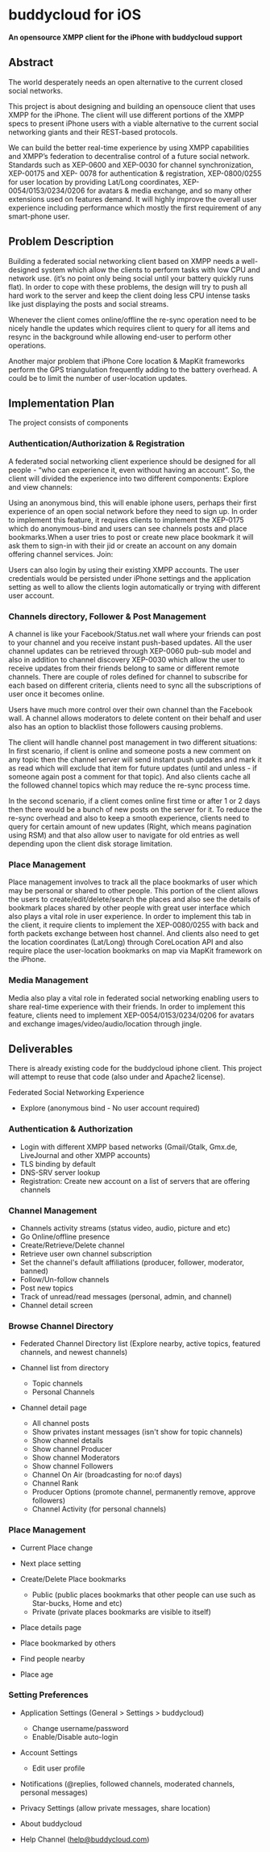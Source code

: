 buddycloud for iOS
=====================

**An opensource XMPP client for the iPhone with buddycloud support**

Abstract
--------

The world desperately needs an open alternative to the current closed
social networks.

This project is about designing and building an opensouce client that
uses XMPP for the iPhone. The client will use different portions of the
XMPP specs to present iPhone users with a viable alternative to the
current social networking giants and their REST-based protocols.

We can build the better real-time experience by using XMPP capabilities
and XMPP’s federation to decentralise control of a future social
network. Standards such as XEP-0600 and XEP-0030 for channel
synchronization, XEP-00175 and XEP- 0078 for authentication &
registration, XEP-0800/0255 for user location by providing Lat/Long
coordinates, XEP-0054/0153/0234/0206 for avatars & media exchange, and
so many other extensions used on features demand. It will highly improve
the overall user experience including performance which mostly the first
requirement of any smart-phone user.

Problem Description
-------------------

Building a federated social networking client based on XMPP needs a
well-designed system which allow the clients to perform tasks with low
CPU and network use. (it’s no point only being social until your battery
quickly runs flat). In order to cope with these problems, the design
will try to push all hard work to the server and keep the client doing
less CPU intense tasks like just displaying the posts and social
streams.

Whenever the client comes online/offline the re-sync operation need to
be nicely handle the updates which requires client to query for all
items and resync in the background while allowing end-user to perform
other operations.

Another major problem that iPhone Core location & MapKit frameworks
perform the GPS triangulation frequently adding to the battery overhead.
A could be to limit the number of user-location updates.

Implementation Plan
-------------------

The project consists of components

### Authentication/Authorization & Registration

A federated social networking client experience should be designed for
all people - “who can experience it, even without having an account”.
So, the client will divided the experience into two different
components: Explore and view channels:

Using an anonymous bind, this will enable iphone users, perhaps their
first experience of an open social network before they need to sign up.
In order to implement this feature, it requires clients to implement the
XEP-0175 which do anonymous-bind and users can see channels posts and
place bookmarks.When a user tries to post or create new place bookmark
it will ask them to sign-in with their jid or create an account on any
domain offering channel services. Join:

Users can also login by using their existing XMPP accounts. The user
credentials would be persisted under iPhone settings and the application
setting as well to allow the clients login automatically or trying with
different user account.

### Channels directory, Follower & Post Management

A channel is like your Facebook/Status.net wall where your friends can
post to your channel and you receive instant push-based updates. All the
user channel updates can be retrieved through XEP-0060 pub-sub model and
also in addition to channel discovery XEP-0030 which allow the user to
receive updates from their friends belong to same or different remote
channels. There are couple of roles defined for channel to subscribe for
each based on different criteria, clients need to sync all the
subscriptions of user once it becomes online.

Users have much more control over their own channel than the Facebook
wall. A channel allows moderators to delete content on their behalf and
user also has an option to blacklist those followers causing problems.

The client will handle channel post management in two different
situations: In first scenario, if client is online and someone posts a
new comment on any topic then the channel server will send instant push
updates and mark it as read which will exclude that item for future
updates (until and unless - if someone again post a comment for that
topic). And also clients cache all the followed channel topics which may
reduce the re-sync process time.

In the second scenario, if a client comes online first time or after 1
or 2 days then there would be a bunch of new posts on the server for it.
To reduce the re-sync overhead and also to keep a smooth experience,
clients need to query for certain amount of new updates (Right, which
means pagination using RSM) and that also allow user to navigate for old
entries as well depending upon the client disk storage limitation.

### Place Management

Place management involves to track all the place bookmarks of user which
may be personal or shared to other people. This portion of the client
allows the users to create/edit/delete/search the places and also see
the details of bookmark places shared by other people with great user
interface which also plays a vital role in user experience. In order to
implement this tab in the client, it require clients to implement the
XEP-0080/0255 with back and forth packets exchange between host channel.
And clients also need to get the location coordinates (Lat/Long) through
CoreLocation API and also require place the user-location bookmarks on
map via MapKit framework on the iPhone.

### Media Management

Media also play a vital role in federated social networking enabling
users to share real-time experience with their friends. In order to
implement this feature, clients need to implement
XEP-0054/0153/0234/0206 for avatars and exchange
images/video/audio/location through jingle.

Deliverables
------------

There is already existing code for the buddycloud iphone client. This
project will attempt to reuse that code (also under and Apache2
license).

Federated Social Networking Experience

-   Explore (anonymous bind - No user account required)

### Authentication & Authorization

-   Login with different XMPP based networks (Gmail/Gtalk, Gmx.de,
    LiveJournal and other XMPP accounts)
-   TLS binding by default
-   DNS-SRV server lookup
-   Registration: Create new account on a list of servers that are
    offering channels

### Channel Management

-   Channels activity streams (status video, audio, picture and etc)
-   Go Online/offline presence
-   Create/Retrieve/Delete channel
-   Retrieve user own channel subscription
-   Set the channel's default affiliations (producer, follower,
    moderator, banned)
-   Follow/Un-follow channels
-   Post new topics
-   Track of unread/read messages (personal, admin, and channel)
-   Channel detail screen

### Browse Channel Directory

-   Federated Channel Directory list (Explore nearby, active topics,
    featured channels, and newest channels)
-   Channel list from directory
    -   Topic channels
    -   Personal Channels

-   Channel detail page
    -   All channel posts
    -   Show privates instant messages (isn't show for topic channels)
    -   Show channel details
    -   Show channel Producer
    -   Show channel Moderators
    -   Show channel Followers
    -   Channel On Air (broadcasting for no:of days)
    -   Channel Rank
    -   Producer Options (promote channel, permanently remove, approve
        followers)
    -   Channel Activity (for personal channels)

### Place Management

-   Current Place change
-   Next place setting
-   Create/Delete Place bookmarks
    -   Public (public places bookmarks that other people can use such
        as Star-bucks, Home and etc)
    -   Private (private places bookmarks are visible to itself)

-   Place details page
-   Place bookmarked by others
-   Find people nearby
-   Place age

### Setting Preferences

-   Application Settings (General \> Settings \> buddycloud)
    -   Change username/password
    -   Enable/Disable auto-login

-   Account Settings
    -   Edit user profile

-   Notifications (@replies, followed channels, moderated channels,
    personal messages)
-   Privacy Settings (allow private messages, share location)
-   About buddycloud
-   Help Channel (help@buddycloud.com)



